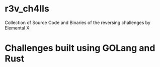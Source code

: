 # r3v_ch4lls
Collection of Source Code and Binaries of the reversing challenges by Elemental X
# Challenges built using GOLang and Rust 
